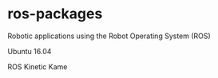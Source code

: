 # ros-packages
Robotic applications using the Robot Operating System (ROS)

Ubuntu 16.04

ROS Kinetic Kame
